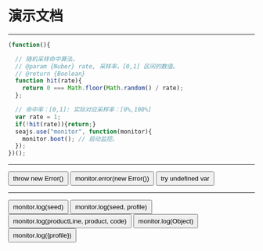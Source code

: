 # 演示文档

---

<style>
button{
  padding: 5px 8px;
  cursor:pointer;
}
</style>

<script type="text/javascript" src="../src/seer.js"></script>


````javascript
(function(){

  // 随机采样命中算法。
  // @param {Nuber} rate, 采样率，[0,1] 区间的数值。
  // @return {Boolean}
  function hit(rate){
    return 0 === Math.floor(Math.random() / rate);
  };

  // 命中率：[0,1]: 实际对应采样率：[0%,100%]
  var rate = 1;
  if(!hit(rate)){return;}
  seajs.use("monitor", function(monitor){
    monitor.boot(); // 启动监控。
  });
})();
````

----

<script type="text/javascript" onerror="window.monitor && monitor.lost(this.src)" src="http://example.com/123.js"></script>

<button type="button" id="btn-ex1">throw new Error()</button>
<button type="button" id="btn-ex2">monitor.error(new Error())</button>
<button type="button" id="btn-ex3">try undefined var</button>

----

<button type="button" id="btn3">monitor.log(seed)</button>
<button type="button" id="btn4">monitor.log(seed, profile)</button>
<button type="button" id="btn5">monitor.log(productLine, product, code)</button>
<button type="button" id="btn6">monitor.log(Object)</button>
<button type="button" id="btn7">monitor.log({profile})</button>

<script type="text/javascript">
seajs.on("error", function(module){
  if(module.status === 5){
    window.monitor && monitor.lost(module.uri);
  }
});
seajs.use("http://www.example.com/abc");

seajs.use(["jquery", "monitor"], function($, monitor){
  $("#btn-ex1").click(function(clickEx1){
    throw new Error("throw new error message.");
  });
  $("#btn-ex2").click(function(clickEx2){
    monitor.error(new Error("log new error message."));
  });
  $("#btn-ex3").click(function(clickEx3){
    function a2(a2,a21,a22){
    try{
      notDefined();
    }catch(ex){
      monitor.error(ex);
    }
    }
    function a1(a1){
        a2(2);
    }
    a1(1);
  });
  $("#btn3").click(function(){
    monitor.log("test-seed");
  });
  $("#btn4").click(function(){
    monitor.log("test-seed", "test-profile");
  });
  $("#btn5").click(function(){
    monitor.log("productLine", "product", "code");
  });
  $("#btn6").click(function(){
    monitor.log({
      "userKey": 0,
      "key2": "2"
    });
  });
  $("#btn7").click(function(){
    monitor.log({
      "userKey": 0,
      "key2": "2",
      "profile": "user-profile"
    });
  });
});
</script>
